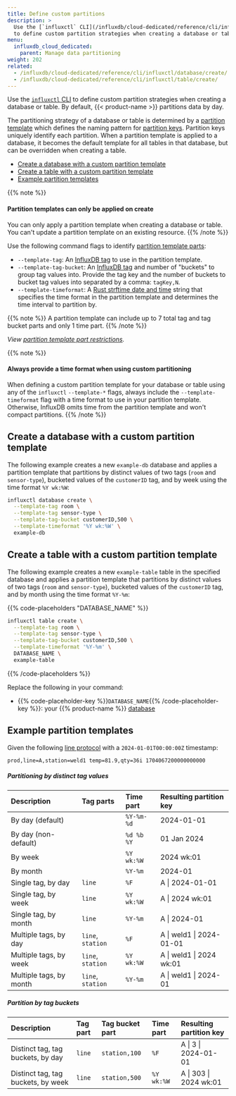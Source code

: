 ```yaml
---
title: Define custom partitions
description: >
  Use the [`influxctl` CLI](/influxdb/cloud-dedicated/reference/cli/influxctl/)
  to define custom partition strategies when creating a database or table.
menu:
  influxdb_cloud_dedicated:
    parent: Manage data partitioning
weight: 202
related:
  - /influxdb/cloud-dedicated/reference/cli/influxctl/database/create/
  - /influxdb/cloud-dedicated/reference/cli/influxctl/table/create/
---
```


Use the [`influxctl` CLI](/influxdb/cloud-dedicated/reference/cli/influxctl/)
to define custom partition strategies when creating a database or table.
By default, {{< product-name >}} partitions data by day.

The partitioning strategy of a database or table is determined by a
[partition template](/influxdb/cloud-dedicated/admin/custom-partitions/#partition-templates)
which defines the naming pattern for [partition keys](/influxdb/cloud-dedicated/admin/custom-partitions/#partition-keys).
Partition keys uniquely identify each partition.
When a partition template is applied to a database, it becomes the default template
for all tables in that database, but can be overridden when creating a
table.

- [Create a database with a custom partition template](#create-a-database-with-a-custom-partition-template)
- [Create a table with a custom partition template](#create-a-table-with-a-custom-partition-template)
- [Example partition templates](#example-partition-templates)

{{% note %}}

#### Partition templates can only be applied on create

You can only apply a partition template when creating a database or table.
You can't update a partition template on an existing resource.
{{% /note %}}

Use the following command flags to identify
[partition template parts](/influxdb/cloud-dedicated/admin/custom-partitions/partition-templates/#tag-part-templates):

- `--template-tag`: An [InfluxDB tag](/influxdb/cloud-dedicated/reference/glossary/#tag)
  to use in the partition template.
- `--template-tag-bucket`: An [InfluxDB tag](/influxdb/cloud-dedicated/reference/glossary/#tag)
  and number of "buckets" to group tag values into.
  Provide the tag key and the number of buckets to bucket tag values into
  separated by a comma: `tagKey,N`.
- `--template-timeformat`: A [Rust strftime date and time](/influxdb/cloud-dedicated/admin/custom-partitions/partition-templates/#time-part-templates)
  string that specifies the time format in the partition template and determines
  the time interval to partition by.

{{% note %}}
A partition template can include up to 7 total tag and tag bucket parts
and only 1 time part.
{{% /note %}}

_View [partition template part restrictions](/influxdb/cloud-dedicated/admin/custom-partitions/partition-templates/#restrictions)._

{{% note %}}
#### Always provide a time format when using custom partitioning

When defining a custom partition template for your database or table using any
of the `influxctl` `--template-*` flags, always include the `--template-timeformat`
flag with a time format to use in your partition template.
Otherwise, InfluxDB omits time from the partition template and won't compact partitions.
{{% /note %}}

## Create a database with a custom partition template

The following example creates a new `example-db` database and applies a partition
template that partitions by distinct values of two tags (`room` and `sensor-type`),
bucketed values of the `customerID` tag, and by week using the time format `%Y wk:%W`:

<!--Skip database create and delete tests: namespaces aren't reusable-->
<!--pytest.mark.skip-->

```sh
influxctl database create \
  --template-tag room \
  --template-tag sensor-type \
  --template-tag-bucket customerID,500 \
  --template-timeformat '%Y wk:%W' \
  example-db
```

## Create a table with a custom partition template

The following example creates a new `example-table` table in the specified
database and applies a partition template that partitions by distinct values of
two tags (`room` and `sensor-type`), bucketed values of the `customerID` tag,
and by month using the time format `%Y-%m`:

<!--Skip database create and delete tests: namespaces aren't reusable-->
<!--pytest.mark.skip-->

{{% code-placeholders "DATABASE_NAME" %}}

```sh
influxctl table create \
  --template-tag room \
  --template-tag sensor-type \
  --template-tag-bucket customerID,500 \
  --template-timeformat '%Y-%m' \
  DATABASE_NAME \
  example-table
```

{{% /code-placeholders %}}

Replace the following in your command:

- {{% code-placeholder-key %}}`DATABASE_NAME`{{% /code-placeholder-key %}}: your {{% product-name %}} [database](/influxdb/cloud-dedicated/admin/databases/)

<!--actual test

```sh

# Test the preceding command outside of the code block.
# influxctl authentication requires TTY interaction--
# output the auth URL to a file that the host can open.

TABLE_NAME=table_TEST_RUN
script -c "influxctl table create \
  --template-tag room \
  --template-tag sensor-type \
  --template-tag-bucket customerID,500 \
  --template-timeformat '%Y-%m' \
  DATABASE_NAME \
  $TABLE_NAME" \
 /dev/null > /shared/urls.txt

script -c "influxctl query \
 --database DATABASE_NAME \
 --token DATABASE_TOKEN \
 'SHOW TABLES'" > /shared/temp_tables.txt
grep -q $TABLE_NAME /shared/temp_tables.txt
rm /shared/temp_tables.txt
```

-->

## Example partition templates

Given the following [line protocol](/influxdb/cloud-dedicated/reference/syntax/line-protocol/)
with a `2024-01-01T00:00:00Z` timestamp:

```text
prod,line=A,station=weld1 temp=81.9,qty=36i 1704067200000000000
```

##### Partitioning by distinct tag values

| Description             | Tag parts       | Time part  | Resulting partition key  |
| :---------------------- | :---------------- | :--------- | :----------------------- |
| By day (default)        |                   | `%Y-%m-%d` | 2024-01-01               |
| By day (non-default)    |                   | `%d %b %Y` | 01 Jan 2024              |
| By week                 |                   | `%Y wk:%W` | 2024 wk:01               |
| By month                |                   | `%Y-%m`    | 2024-01                  |
| Single tag, by day      | `line`            | `%F`       | A \| 2024-01-01          |
| Single tag, by week     | `line`            | `%Y wk:%W` | A \| 2024 wk:01          |
| Single tag, by month    | `line`            | `%Y-%m`    | A \| 2024-01             |
| Multiple tags, by day   | `line`, `station` | `%F`       | A \| weld1 \| 2024-01-01 |
| Multiple tags, by week  | `line`, `station` | `%Y wk:%W` | A \| weld1 \| 2024 wk:01 |
| Multiple tags, by month | `line`, `station` | `%Y-%m`    | A \| weld1 \| 2024-01    |

##### Partition by tag buckets

| Description                        | Tag part | Tag bucket part | Time part  | Resulting partition key |
| :--------------------------------- | :------- | :-------------- | :--------- | :---------------------- |
| Distinct tag, tag buckets, by day  | `line`   | `station,100`   | `%F`       | A \| 3 \| 2024-01-01    |
| Distinct tag, tag buckets, by week | `line`   | `station,500`   | `%Y wk:%W` | A \| 303 \| 2024 wk:01  |
